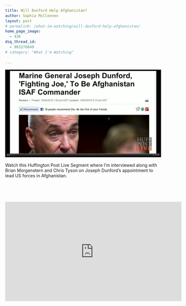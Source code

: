 ```yaml
---
title: Will Dunford Help Afghanistan?
author: Sophia McClennen
layout: post
# permalink: /what-im-watching/will-dunford-help-afghanistan/
home_page_image:
  - 436
dsq_thread_id:
  - 983276049
# category: "What I'm Watching"
 
---
```


![](/assets/img/Screen-Shot-2012-12-19-at-6.02.02-PM.png)

Watch this Huffington Post Live Segment where I&#8217;m interviewed along with Brian Morgenstern and Chris Tyson on Joseph Dunford&#8217;s appointment to lead US forces in Afghanistan.

&nbsp;

&nbsp;

<iframe src="http://embed.live.huffingtonpost.com/HPLEmbedPlayer/?segmentId=50be4d11fe344454290003e6&autoPlay=false" width="570" height="321" frameBorder="0" scrollable="no"></iframe>
